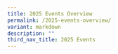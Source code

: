 ```yaml
---
title: 2025 Events Overview
permalink: /2025-events-overview/
variant: markdown
description: ""
third_nav_title: 2025 Events
---
```

